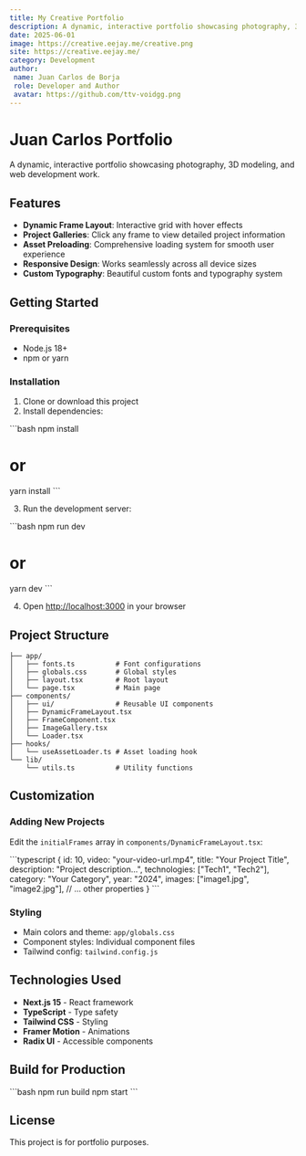 ```yaml
---
title: My Creative Portfolio
description: A dynamic, interactive portfolio showcasing photography, 3D modeling, and web development work.
date: 2025-06-01
image: https://creative.eejay.me/creative.png 
site: https://creative.eejay.me/
category: Development
author:
 name: Juan Carlos de Borja
 role: Developer and Author
 avatar: https://github.com/ttv-voidgg.png  
---
```



# Juan Carlos Portfolio

A dynamic, interactive portfolio showcasing photography, 3D modeling, and web development work.

## Features

- **Dynamic Frame Layout**: Interactive grid with hover effects
- **Project Galleries**: Click any frame to view detailed project information
- **Asset Preloading**: Comprehensive loading system for smooth user experience
- **Responsive Design**: Works seamlessly across all device sizes
- **Custom Typography**: Beautiful custom fonts and typography system

## Getting Started

### Prerequisites

- Node.js 18+ 
- npm or yarn

### Installation

1. Clone or download this project
2. Install dependencies:

\`\`\`bash
npm install
# or
yarn install
\`\`\`

3. Run the development server:

\`\`\`bash
npm run dev
# or
yarn dev
\`\`\`

4. Open [http://localhost:3000](http://localhost:3000) in your browser

## Project Structure

```
├── app/
│   ├── fonts.ts          # Font configurations
│   ├── globals.css       # Global styles
│   ├── layout.tsx        # Root layout
│   └── page.tsx          # Main page
├── components/
│   ├── ui/               # Reusable UI components
│   ├── DynamicFrameLayout.tsx
│   ├── FrameComponent.tsx
│   ├── ImageGallery.tsx
│   └── Loader.tsx
├── hooks/
│   └── useAssetLoader.ts # Asset loading hook
└── lib/
    └── utils.ts          # Utility functions
```

## Customization

### Adding New Projects

Edit the `initialFrames` array in `components/DynamicFrameLayout.tsx`:

\`\`\`typescript
{
  id: 10,
  video: "your-video-url.mp4",
  title: "Your Project Title",
  description: "Project description...",
  technologies: ["Tech1", "Tech2"],
  category: "Your Category",
  year: "2024",
  images: ["image1.jpg", "image2.jpg"],
  // ... other properties
}
\`\`\`

### Styling

- Main colors and theme: `app/globals.css`
- Component styles: Individual component files
- Tailwind config: `tailwind.config.js`

## Technologies Used

- **Next.js 15** - React framework
- **TypeScript** - Type safety
- **Tailwind CSS** - Styling
- **Framer Motion** - Animations
- **Radix UI** - Accessible components

## Build for Production

\`\`\`bash
npm run build
npm start
\`\`\`

## License

This project is for portfolio purposes.
